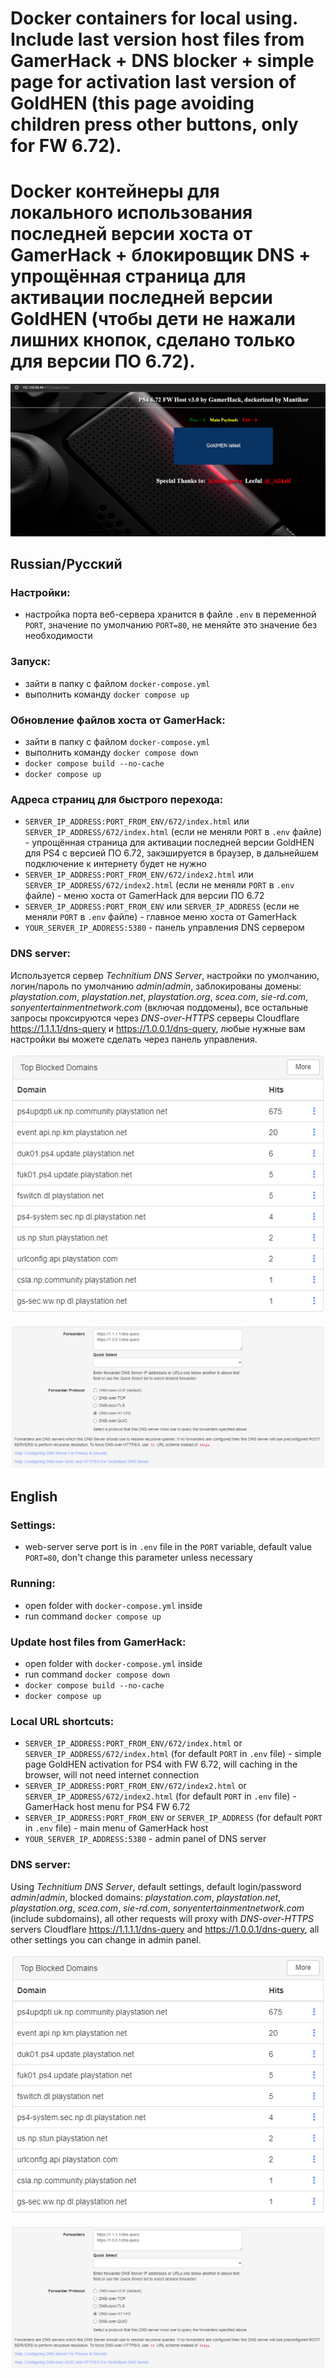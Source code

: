 # Docker containers for local using. Include last version host files from GamerHack + DNS blocker + simple page for activation last version of GoldHEN (this page avoiding children press other buttons, only for FW 6.72).

# Docker контейнеры для локального использования последней версии хоста от GamerHack + блокировщик DNS + упрощённая страница для активации последней версии GoldHEN (чтобы дети не нажали лишних кнопок, сделано только для версии ПО 6.72).

![](./img/simple_goldhen.png)

## Russian/Русский

### Настройки:

- настройка порта веб-сервера хранится в файле `.env` в переменной `PORT`, значение по умолчанию `PORT=80`, не меняйте это значение без необходимости

### Запуск:

- зайти в папку с файлом `docker-compose.yml`
- выполнить команду `docker compose up`

### Обновление файлов хоста от GamerHack:

 - зайти в папку с файлом `docker-compose.yml`
 - выполнить команду `docker compose down`
 - `docker compose build --no-cache`
 - `docker compose up`

### Адреса страниц для быстрого перехода:

- `SERVER_IP_ADDRESS:PORT_FROM_ENV/672/index.html` или `SERVER_IP_ADDRESS/672/index.html` (если не меняли `PORT` в `.env` файле) - упрощённая страница для активации последней версии GoldHEN для PS4 c версией ПО 6.72, закэшируется в браузер, в дальнейшем подключение к интернету будет не нужно
- `SERVER_IP_ADDRESS:PORT_FROM_ENV/672/index2.html` или `SERVER_IP_ADDRESS/672/index2.html` (если не меняли `PORT` в `.env` файле) - меню хоста от GamerHack для версии ПО 6.72
- `SERVER_IP_ADDRESS:PORT_FROM_ENV` или `SERVER_IP_ADDRESS` (если не меняли `PORT` в `.env` файле) - главное меню хоста от GamerHack
- `YOUR_SERVER_IP_ADDRESS:5380` - панель управления DNS сервером

### DNS server:

Используется сервер _Technitium DNS Server_, настройки по умолчанию, логин/пароль по умолчанию _admin_/_admin_, заблокированы домены: _playstation.com_, _playstation.net_, _playstation.org_, _scea.com_, _sie-rd.com_, _sonyentertainmentnetwork.com_ (включая поддомены), все остальные запросы проксируются через _DNS-over-HTTPS_ серверы Cloudflare https://1.1.1.1/dns-query и https://1.0.0.1/dns-query, любые нужные вам настройки вы можете сделать через панель управления.

![](./img/blocked.png)

![](./img/forwarders.png)


## English

### Settings:

- web-server serve port is in `.env` file in the `PORT` variable, default value `PORT=80`, don't change this parameter unless necessary 

### Running:

- open folder with `docker-compose.yml` inside
- run command `docker compose up`

### Update host files from GamerHack:

 - open folder with `docker-compose.yml` inside
 - run command `docker compose down`
 - `docker compose build --no-cache`
 - `docker compose up`

### Local URL shortcuts:

- `SERVER_IP_ADDRESS:PORT_FROM_ENV/672/index.html` or `SERVER_IP_ADDRESS/672/index.html` (for default `PORT` in `.env` file) - simple page GoldHEN activation for PS4 with FW 6.72, will caching in the browser, will not need internet connection
- `SERVER_IP_ADDRESS:PORT_FROM_ENV/672/index2.html` or `SERVER_IP_ADDRESS/672/index2.html` (for default `PORT` in `.env` file) - GamerHack host menu for PS4 FW 6.72
- `SERVER_IP_ADDRESS:PORT_FROM_ENV` or `SERVER_IP_ADDRESS` (for default `PORT` in `.env` file) - main menu of GamerHack host
- `YOUR_SERVER_IP_ADDRESS:5380` - admin panel of DNS server

### DNS server:

Using _Technitium DNS Server_, default settings, default login/password _admin_/_admin_, blocked domains: _playstation.com_, _playstation.net_, _playstation.org_, _scea.com_, _sie-rd.com_, _sonyentertainmentnetwork.com_ (include subdomains), all other requests will proxy with _DNS-over-HTTPS_ servers Cloudflare https://1.1.1.1/dns-query and https://1.0.0.1/dns-query, all other settings you can change in admin panel.

![](./img/blocked.png)

![](./img/forwarders.png)

